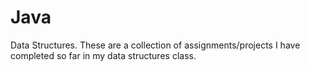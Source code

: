 # Java
Data Structures.
These are a collection of assignments/projects I have completed so far in my data structures class. 
